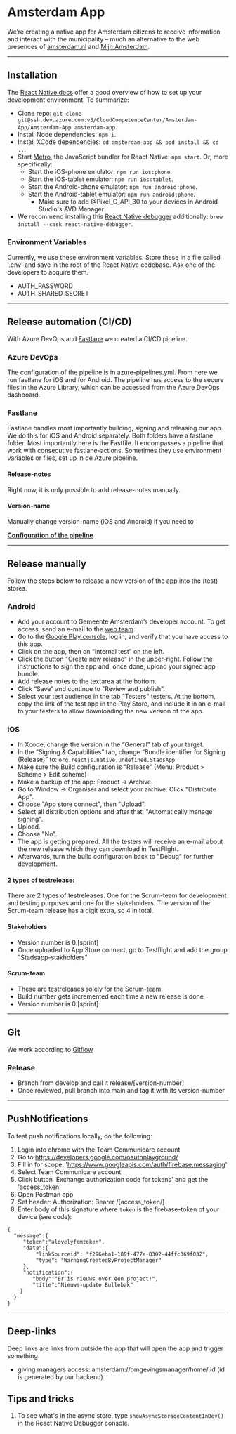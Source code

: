 # Amsterdam App

We’re creating a native app for Amsterdam citizens to receive information and interact with the municipality – much an
alternative to the web presences of [amsterdam.nl](https://www.amsterdam/nl)
and [Mijn Amsterdam](https://mijn.amsterdam.nl).

***
## Installation

The [React Native docs](https://reactnative.dev/docs/environment-setup) offer a good overview of how to set up your
development environment. To summarize:

- Clone repo: `git clone git@ssh.dev.azure.com:v3/CloudCompetenceCenter/Amsterdam-App/Amsterdam-App amsterdam-app`.
- Install Node dependencies: `npm i`.
- Install XCode dependencies: `cd amsterdam-app && pod install && cd ..`.
- Start [Metro](https://facebook.github.io/metro/), the JavaScript bundler for React Native: `npm start`. Or, more
  specifically:
    - Start the iOS-phone emulator: `npm run ios:phone`.
    - Start the iOS-tablet emulator: `npm run ios:tablet`.
    - Start the Android-phone emulator: `npm run android:phone`.
    - Start the Android-tablet emulator: `npm run android:phone`.
        - Make sure to add @Pixel_C_API_30 to your devices in Android Studio's AVD Manager
- We recommend installing this [React Native debugger](https://github.com/jhen0409/react-native-debugger) additionally:
  `brew install --cask react-native-debugger`.

### Environment Variables
Currently, we use these environment variables. Store these in a file called '.env' and save in the root of the React Native codebase. Ask one of the developers to acquire them.
- AUTH_PASSWORD
- AUTH_SHARED_SECRET
***
## Release automation (CI/CD)

With Azure DevOps and [Fastlane](https://fastlane.tools/) we created a CI/CD pipeline.

### Azure DevOps
The configuration of the pipeline is in azure-pipelines.yml. From here we run fastlane for iOS and for Android. The pipeline has access to the secure files in the Azure Library, which can be accessed from the Azure DevOps dashboard.

### Fastlane
Fastlane handles most importantly building, signing and releasing our app. We do this for iOS and Android separately. Both folders have a fastlane folder. Most importantly here is the Fastfile. It encompasses a pipeline that work with consecutive fastlane-actions. Sometimes they use environment variables or files, set up in de Azure pipeline.
#### **Release-notes**
Right now, it is only possible to add release-notes manually.

#### **Version-name**
Manually change version-name (iOS and Android) if you need to

**[Configuration of the pipeline](README-build.md)**

***
## Release manually

Follow the steps below to release a new version of the app into the (test) stores.

### Android

- Add your account to Gemeente Amsterdam’s developer account. To get access, send an e-mail to
  the [web team](mailto:webteamcommunicatiebureau@amsterdam.nl).
- Go to the [Google Play console](https://play.google.com/console/), log in, and verify that you have access to this
  app.
- Click on the app, then on “Internal test” on the left.
- Click the button "Create new release" in the upper-right. Follow the instructions to sign the app and, once done,
  upload your signed app bundle.
- Add release notes to the textarea at the bottom.
- Click “Save” and continue to "Review and publish".
- Select your test audience in the tab "Testers" testers. At the bottom, copy the link of the test app in the Play
  Store, and include it in an e-mail to your testers to allow downloading the new version of the app.

### iOS

- In Xcode, change the version in the “General” tab of your target.
- In the “Signing & Capabilities” tab, change “Bundle identifier for Signing (Release)” to:
  `org.reactjs.native.undefined.StadsApp`.
- Make sure the Build configuration is "Release" (Menu: Product > Scheme > Edit scheme)
- Make a backup of the app: Product -> Archive.
- Go to Window -> Organiser and select your archive. Click "Distribute App".
- Choose "App store connect", then "Upload".
- Select all distribution options and after that: "Automatically manage signing".
- Upload.
- Choose "No".
- The app is getting prepared. All the testers will receive an e-mail about the new release which they can download in
  TestFlight.
- Afterwards, turn the build configuration back to "Debug" for further development.

#### **2 types of testrelease:**
There are 2 types of testreleases. One for the Scrum-team for development and testing purposes and one for the stakeholders. The version of the Scrum-team release has a digit extra, so 4 in total.

#### Stakeholders
- Version number is 0.\[sprint\]
- Once uploaded to App Store connect, go to Testflight and add the group "Stadsapp-stakholders"

#### Scrum-team
- These are testreleases solely for the Scrum-team.
- Build number gets incremented each time a new release is done
- Version number is 0.\[sprint\]
------------------------------------------

## Git
We work according to [Gitflow](https://www.atlassian.com/git/tutorials/comparing-workflows/gitflow-workflow)

### Release
- Branch from develop and call it release/\[version-number\]
- Once reviewed, pull branch into main and tag it with its version-number

------------------------------------------

## PushNotifications
To test push notifications locally, do the following:
1. Login into chrome with the Team Communicare account
2. Go to https://developers.google.com/oauthplayground/
3. Fill in for scope: 'https://www.googleapis.com/auth/firebase.messaging'
4. Select Team Communicare account
5. Click button 'Exchange authorization code for tokens' and get the 'access_token'
6. Open Postman app
7. Set header: Authorization: Bearer /[access_token/]
8. Enter body of this signature where `token` is the firebase-token of your device (see code):
```
{
  "message":{
     "token":"alovelyfcmtoken",
     "data":{
         "linkSourceid": "f296eba1-189f-477e-8302-44ffc369f032",
         "type": "WarningCreatedByProjectManager"
     },
     "notification":{
        "body":"Er is nieuws over een project!",
        "title":"Nieuws-update Bullebak"
    }
  }
}
```

------------------------------------------
## Deep-links
Deep links are links from outside the app that will open the app and trigger something
- giving managers access: amsterdam://omgevingsmanager/home/:id (id is generated by our backend)

## Tips and tricks

1. To see what's in the async store, type `showAsyncStorageContentInDev()` in the React Native Debugger console.
